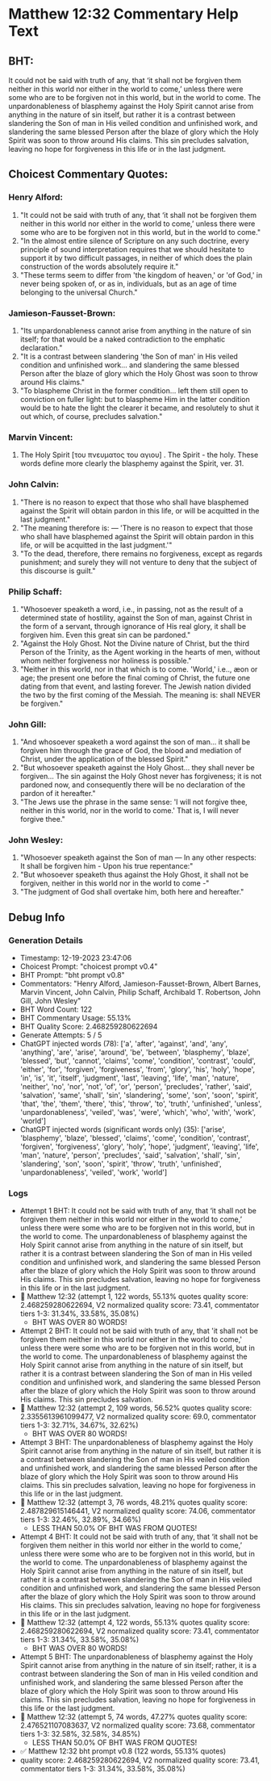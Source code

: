 # Matthew 12:32 Commentary Help Text

## BHT:
It could not be said with truth of any, that ‘it shall not be forgiven them neither in this world nor either in the world to come,’ unless there were some who are to be forgiven not in this world, but in the world to come. The unpardonableness of blasphemy against the Holy Spirit cannot arise from anything in the nature of sin itself, but rather it is a contrast between slandering the Son of man in His veiled condition and unfinished work, and slandering the same blessed Person after the blaze of glory which the Holy Spirit was soon to throw around His claims. This sin precludes salvation, leaving no hope for forgiveness in this life or in the last judgment.

## Choicest Commentary Quotes:
### Henry Alford:
1. "It could not be said with truth of any, that ‘it shall not be forgiven them neither in this world nor either in the world to come,’ unless there were some who are to be forgiven not in this world, but in the world to come."
2. "In the almost entire silence of Scripture on any such doctrine, every principle of sound interpretation requires that we should hesitate to support it by two difficult passages, in neither of which does the plain construction of the words absolutely require it."
3. "These terms seem to differ from 'the kingdom of heaven,' or 'of God,' in never being spoken of, or as in, individuals, but as an age of time belonging to the universal Church."

### Jamieson-Fausset-Brown:
1. "Its unpardonableness cannot arise from anything in the nature of sin itself; for that would be a naked contradiction to the emphatic declaration."
2. "It is a contrast between slandering 'the Son of man' in His veiled condition and unfinished work... and slandering the same blessed Person after the blaze of glory which the Holy Ghost was soon to throw around His claims."
3. "To blaspheme Christ in the former condition... left them still open to conviction on fuller light: but to blaspheme Him in the latter condition would be to hate the light the clearer it became, and resolutely to shut it out which, of course, precludes salvation."

### Marvin Vincent:
1. The Holy Spirit [του πνευματος του αγιου] . The Spirit - the holy. These words define more clearly the blasphemy against the Spirit, ver. 31.


### John Calvin:
1. "There is no reason to expect that those who shall have blasphemed against the Spirit will obtain pardon in this life, or will be acquitted in the last judgment."
2. "The meaning therefore is: — 'There is no reason to expect that those who shall have blasphemed against the Spirit will obtain pardon in this life, or will be acquitted in the last judgment.'"
3. "To the dead, therefore, there remains no forgiveness, except as regards punishment; and surely they will not venture to deny that the subject of this discourse is guilt."

### Philip Schaff:
1. "Whosoever speaketh a word, i.e., in passing, not as the result of a determined state of hostility, against the Son of man, against Christ in the form of a servant, through ignorance of His real glory, it shall be forgiven him. Even this great sin can be pardoned."
2. "Against the Holy Ghost. Not the Divine nature of Christ, but the third Person of the Trinity, as the Agent working in the hearts of men, without whom neither forgiveness nor holiness is possible."
3. "Neither in this world, nor in that which is to come. 'World,' i.e.., æon or age; the present one before the final coming of Christ, the future one dating from that event, and lasting forever. The Jewish nation divided the two by the first coming of the Messiah. The meaning is: shall NEVER be forgiven."

### John Gill:
1. "And whosoever speaketh a word against the son of man... it shall be forgiven him through the grace of God, the blood and mediation of Christ, under the application of the blessed Spirit."
2. "But whosoever speaketh against the Holy Ghost... they shall never be forgiven... The sin against the Holy Ghost never has forgiveness; it is not pardoned now, and consequently there will be no declaration of the pardon of it hereafter."
3. "The Jews use the phrase in the same sense: 'I will not forgive thee, neither in this world, nor in the world to come.' That is, I will never forgive thee."

### John Wesley:
1. "Whosoever speaketh against the Son of man — In any other respects: It shall be forgiven him - Upon his true repentance:"
2. "But whosoever speaketh thus against the Holy Ghost, it shall not be forgiven, neither in this world nor in the world to come -"
3. "The judgment of God shall overtake him, both here and hereafter."


## Debug Info
### Generation Details
- Timestamp: 12-19-2023 23:47:06
- Choicest Prompt: "choicest prompt v0.4"
- BHT Prompt: "bht prompt v0.8"
- Commentators: "Henry Alford, Jamieson-Fausset-Brown, Albert Barnes, Marvin Vincent, John Calvin, Philip Schaff, Archibald T. Robertson, John Gill, John Wesley"
- BHT Word Count: 122
- BHT Commentary Usage: 55.13%
- BHT Quality Score: 2.468259280622694
- Generate Attempts: 5 / 5
- ChatGPT injected words (78):
	['a', 'after', 'against', 'and', 'any', 'anything', 'are', 'arise', 'around', 'be', 'between', 'blasphemy', 'blaze', 'blessed', 'but', 'cannot', 'claims', 'come', 'condition', 'contrast', 'could', 'either', 'for', 'forgiven', 'forgiveness', 'from', 'glory', 'his', 'holy', 'hope', 'in', 'is', 'it', 'itself', 'judgment', 'last', 'leaving', 'life', 'man', 'nature', 'neither', 'no', 'nor', 'not', 'of', 'or', 'person', 'precludes', 'rather', 'said', 'salvation', 'same', 'shall', 'sin', 'slandering', 'some', 'son', 'soon', 'spirit', 'that', 'the', 'them', 'there', 'this', 'throw', 'to', 'truth', 'unfinished', 'unless', 'unpardonableness', 'veiled', 'was', 'were', 'which', 'who', 'with', 'work', 'world']
- ChatGPT injected words (significant words only) (35):
	['arise', 'blasphemy', 'blaze', 'blessed', 'claims', 'come', 'condition', 'contrast', 'forgiven', 'forgiveness', 'glory', 'holy', 'hope', 'judgment', 'leaving', 'life', 'man', 'nature', 'person', 'precludes', 'said', 'salvation', 'shall', 'sin', 'slandering', 'son', 'soon', 'spirit', 'throw', 'truth', 'unfinished', 'unpardonableness', 'veiled', 'work', 'world']

### Logs
- Attempt 1 BHT: It could not be said with truth of any, that ‘it shall not be forgiven them neither in this world nor either in the world to come,’ unless there were some who are to be forgiven not in this world, but in the world to come. The unpardonableness of blasphemy against the Holy Spirit cannot arise from anything in the nature of sin itself, but rather it is a contrast between slandering the Son of man in His veiled condition and unfinished work, and slandering the same blessed Person after the blaze of glory which the Holy Spirit was soon to throw around His claims. This sin precludes salvation, leaving no hope for forgiveness in this life or in the last judgment.
- 🔄 Matthew 12:32 (attempt 1, 122 words, 55.13% quotes quality score: 2.468259280622694, V2 normalized quality score: 73.41, commentator tiers 1-3: 31.34%, 33.58%, 35.08%) 
	- BHT WAS OVER 80 WORDS!
- Attempt 2 BHT: It could not be said with truth of any, that 'it shall not be forgiven them neither in this world nor either in the world to come,' unless there were some who are to be forgiven not in this world, but in the world to come. The unpardonableness of blasphemy against the Holy Spirit cannot arise from anything in the nature of sin itself, but rather it is a contrast between slandering the Son of man in His veiled condition and unfinished work, and slandering the same blessed Person after the blaze of glory which the Holy Spirit was soon to throw around His claims. This sin precludes salvation.
- 🔄 Matthew 12:32 (attempt 2, 109 words, 56.52% quotes quality score: 2.3355613961099477, V2 normalized quality score: 69.0, commentator tiers 1-3: 32.71%, 34.67%, 32.62%) 
	- BHT WAS OVER 80 WORDS!
- Attempt 3 BHT: The unpardonableness of blasphemy against the Holy Spirit cannot arise from anything in the nature of sin itself, but rather it is a contrast between slandering the Son of man in His veiled condition and unfinished work, and slandering the same blessed Person after the blaze of glory which the Holy Spirit was soon to throw around His claims. This sin precludes salvation, leaving no hope for forgiveness in this life or in the last judgment.
- 🔄 Matthew 12:32 (attempt 3, 76 words, 48.21% quotes quality score: 2.487829615146441, V2 normalized quality score: 74.06, commentator tiers 1-3: 32.46%, 32.89%, 34.66%) 
	- LESS THAN 50.0% OF BHT WAS FROM QUOTES!
- Attempt 4 BHT: It could not be said with truth of any, that ‘it shall not be forgiven them neither in this world nor either in the world to come,’ unless there were some who are to be forgiven not in this world, but in the world to come. The unpardonableness of blasphemy against the Holy Spirit cannot arise from anything in the nature of sin itself, but rather it is a contrast between slandering the Son of man in His veiled condition and unfinished work, and slandering the same blessed Person after the blaze of glory which the Holy Spirit was soon to throw around His claims. This sin precludes salvation, leaving no hope for forgiveness in this life or in the last judgment.
- 🔄 Matthew 12:32 (attempt 4, 122 words, 55.13% quotes quality score: 2.468259280622694, V2 normalized quality score: 73.41, commentator tiers 1-3: 31.34%, 33.58%, 35.08%) 
	- BHT WAS OVER 80 WORDS!
- Attempt 5 BHT: The unpardonableness of blasphemy against the Holy Spirit cannot arise from anything in the nature of sin itself; rather, it is a contrast between slandering the Son of man in His veiled condition and unfinished work, and slandering the same blessed Person after the blaze of glory which the Holy Spirit was soon to throw around His claims. This sin precludes salvation, leaving no hope for forgiveness in this life or the last judgment.
- 🔄 Matthew 12:32 (attempt 5, 74 words, 47.27% quotes quality score: 2.476521107083637, V2 normalized quality score: 73.68, commentator tiers 1-3: 32.58%, 32.58%, 34.85%) 
	- LESS THAN 50.0% OF BHT WAS FROM QUOTES!
- ✅ Matthew 12:32 bht prompt v0.8 (122 words, 55.13% quotes)
- quality score: 2.468259280622694, V2 normalized quality score: 73.41, commentator tiers 1-3: 31.34%, 33.58%, 35.08%)